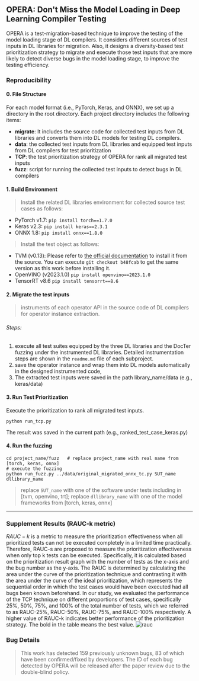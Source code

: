 ## OPERA: Don't Miss the Model Loading in Deep Learning Compiler Testing
OPERA is a test-migration-based technique to improve the testing of the model loading stage of DL compilers.
It considers different sources of test inputs in DL libraries for migration.
Also, it designs a diversity-based test prioritization strategy to migrate and execute those test inputs that are more likely to detect diverse bugs in the model loading stage, to improve the testing efficiency.


### Reproducibility

#### 0. File Structure
For each model format (i.e., PyTorch, Keras, and ONNX), we set up a directory in the root directory.
Each project directory includes the following items:
* **migrate**: It includes the source code for collected test inputs from DL libraries and converts them into DL models for testing DL compilers.
* **data**: the collected test inputs from DL libraries and equipped test inputs from DL compilers for test prioritization
* **TCP**: the test prioritization strategy of OPERA for rank all migrated test inputs
* **fuzz**: script for running the collected test inputs to detect bugs in DL compilers


####  1. Build Environment

> Install the related DL libraries environment for collected source test cases as follows:
* PyTorch v1.7:
     `pip install torch==1.7.0`
* Keras v2.3:
    `pip install keras==2.3.1`
* ONNX 1.8:
    `pip install onnx==1.8.0`
  
> Install the test object as follows:
* TVM (v0.13):
     Please refer to [the official documentation](https://tvm.apache.org/docs/install/from_source.html) to install it from the source. You can execute `git checkout b48fcab` to get the same version as this work before installing it.
* OpenVINO (v2023.1.0)
     `pip install openvino==2023.1.0`
* TensorRT v8.6
     `pip install tensorrt==8.6`


#### 2. Migrate the test inputs
> instruments of each operator API in the source code of DL compilers for operator instance extraction.
###### Steps:
  1) execute all test suites equipped by the three DL libraries and the DocTer fuzzing under the instrumented DL libraries. Detailed instrumentation steps are shown in the `readme.md` file of each subproject.
  2) save the operator instance and wrap them into DL models automatically in the designed instrumented code,
  3) The extracted test inputs were saved in the path library_name/data (e.g., keras/data)


####  3. Run Test Prioritization
Execute the prioritization to rank all migrated test inputs.
```
python run_tcp.py
```
The result was saved in the current path (e.g., ranked_test_case_keras.py)

#### 4. Run the fuzzing
```
cd project_name/fuzz   # replace project_name with real name from [torch, keras, onnx]
# execute the fuzzing
python run_fuzz.py ../data/original_migrated_onnx_tc.py SUT_name dllibrary_name
```
> replace `SUT_name` with one of the software under tests including in [tvm, openvino, trt];
> replace `dllibrary_name` with one of the model frameworks from [torch, keras, onnx]
----

### Supplement Results (RAUC-k metric)
$RAUC-k$ is a metric to measure the prioritization effectiveness when all prioritized tests can not be executed completely in a limited time practically. 
Therefore, RAUC-s are proposed to measure the prioritization effectiveness when only top k tests can be executed.
Specifically, it is calculated based on the prioritization result graph with the number of tests as the x-axis and the bug number as the y-axis.
The RAUC is determined by calculating the area under the curve of the prioritization technique and contrasting it with the area under the curve of the ideal prioritization, which represents the sequential order in which the test cases would have been executed had all bugs been known beforehand.
In our study, we evaluated the performance of the TCP technique on different proportions of test cases, specifically 25\%, 50\%, 75\%, and 100\% of the total number of tests, which we referred to as RAUC-25\%, RAUC-50\%, RAUC-75\%, and RAUC-100\% respectively. A higher value of RAUC-k indicates better performance of the prioritization strategy. The bold in the table means the best value.
![rauc](https://github.com/AnonymousWorks/OPERA/assets/89679728/d54d1f61-1b07-4e6e-9dbb-7a0290e8297b)



### Bug Details
> This work has detected 159 previously unknown bugs, 83 of which have been confirmed/fixed by developers.
The ID of each bug detected by OPERA will be released after the paper review due to the double-blind policy.


